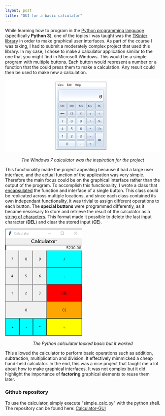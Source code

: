 ```yaml
---
layout: post
title: "GUI for a basic calculator"
---
```


While learning how to program in the [Python programming language](https://en.wikipedia.org/wiki/Python_(programming_language)) (specifically __Python 3__), one of the topics I was taught was the [TKinter library](https://docs.python.org/3/library/tkinter.html) in order to make graphical user interfaces. As part of the course I was taking, I had to submit a moderately complex project that used this library. In my case, I chose to make a calculator application similar to the one that you might find in Microsoft Windows. This would be a simple program with multiple buttons. Each button would represent a number or a function that the could press them to make a calculation. Any result could then be used to make new a calculation.

![image](/img/calculator/windows-calculator.png)
<p align="center"><i>The Windows 7 calculator was the inspiration for the project</i></p>

This functionality made the project appealing because it had a large user interface, and the actual function of the application was very simple. Therefore the main focus could be on the graphical interface rather than the output of the program. To accomplish this functionality, I wrote a class that [encapsulated](https://en.wikipedia.org/wiki/Encapsulation_(computer_programming)) the function and interface of a single button. This class could be replicated across multiple locations, and since each class contained its own independant functionality, it was trivial to assign different operations to each button. The __special buttons__ were programmed differently, as it became nessesary to store and retrieve the result of the calculator as a [string of characters](https://en.wikipedia.org/wiki/String_(computer_science)). This format made it possible to delete the last input character (__DEL__) and clear the stored input (__CE__). 

<img src="https://raw.githubusercontent.com/RCmags/Calculator-GUI/refs/heads/main/sample_shot.png" style="max-width: 250px;">
<p align="center"><i>The Python calculator looked basic but it worked</i></p>

This allowed the calculator to perform basic operations such as addition, subtraction, multiplication and division. It effectively mimmicked a cheap hand-held calculator. In the end, this was a nice project that taught me a lot about how to make graphical interfaces. It was not complex but it did highlight the importance of __factoring__ graphical elements to reuse them later.

### Github repository
To use the calculator, simply execute "simple_calc.py" with the python shell. The repository can be found here:
[Calculator-GUI](https://github.com/RCmags/Calculator-GUI)

